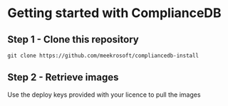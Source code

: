 # Getting started with ComplianceDB

## Step 1 - Clone this repository

    git clone https://github.com/meekrosoft/compliancedb-install

## Step 2 - Retrieve images

Use the deploy keys provided with your licence to pull the images

